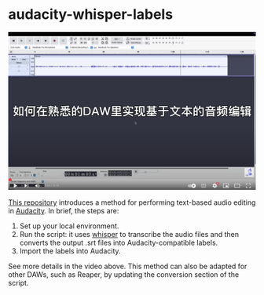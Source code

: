 # audacity-whisper-labels

[![Perform text-based audio editing in your DAW](./cover.png)](https://youtu.be/bMpuUwv4eRA?si=1ua4JrnNdit7rASI "Perform text-based audio editing in your DAW")

[This repository](https://github.com/gniquyij/audacity-whisper-labels) introduces a method for performing text-based audio editing in [Audacity](https://github.com/audacity/audacity). In brief, the steps are:

1. Set up your local environment. 
2. Run the script: it uses [whisper](https://github.com/openai/whisper) to transcribe the audio files and then converts the output .srt files into Audacity-compatible labels. 
3. Import the labels into Audacity. 

See more details in the video above. This method can also be adapted for other DAWs, such as Reaper, by updating the conversion section of the script.
